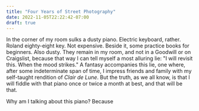 ```yaml
---
title: "Four Years of Street Photography"
date: 2022-11-05T22:22:42-07:00
draft: true
---
```


In the corner of my room sulks a dusty piano. Electric keyboard, rather. Roland eighty-eight key. Not expensive. Beside it, some practice books for beginners. Also dusty. They remain in my room, and not in a Goodwill or on Craigslist, because that way I can tell myself a most alluring lie: "I will revisit this. When the mood strikes." A fantasy accompanies this lie, one where, after some indeterminate span of time, I impress friends and family with my self-taught rendition of *Clair de Lune*. But the truth, as we all know, is that I will fiddle with that piano once or twice a month at best, and that will be that.

Why am I talking about this piano? Because
